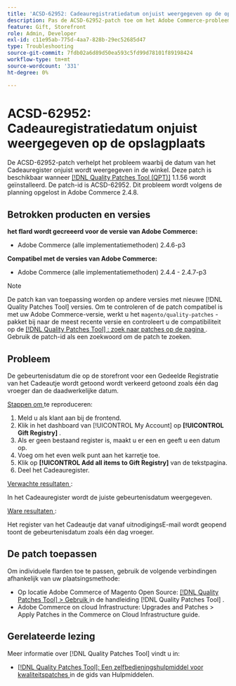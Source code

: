 ```yaml
---
title: 'ACSD-62952: Cadeauregistratiedatum onjuist weergegeven op de opslagplaats'
description: Pas de ACSD-62952-patch toe om het Adobe Commerce-probleem op te lossen waarbij de datum van het Cadeauregister onjuist wordt weergegeven in de winkel.
feature: Gift, Storefront
role: Admin, Developer
exl-id: c11e95ab-775d-4aa7-828b-29ec52685d47
type: Troubleshooting
source-git-commit: 7fdb02a6d89d50ea593c5fd99d78101f89198424
workflow-type: tm+mt
source-wordcount: '331'
ht-degree: 0%

---
```


# ACSD-62952: Cadeauregistratiedatum onjuist weergegeven op de opslagplaats

De ACSD-62952-patch verhelpt het probleem waarbij de datum van het Cadeauregister onjuist wordt weergegeven in de winkel. Deze patch is beschikbaar wanneer [[!DNL Quality Patches Tool (QPT)]](/help/tools/quality-patches-tool/quality-patches-tool-to-self-serve-quality-patches.md) 1.1.56 wordt geïnstalleerd. De patch-id is ACSD-62952. Dit probleem wordt volgens de planning opgelost in Adobe Commerce 2.4.8.

## Betrokken producten en versies

**het flard wordt gecreeerd voor de versie van Adobe Commerce:**

* Adobe Commerce (alle implementatiemethoden) 2.4.6-p3

**Compatibel met de versies van Adobe Commerce:**

* Adobe Commerce (alle implementatiemethoden) 2.4.4 - 2.4.7-p3

>[!NOTE]
>
>De patch kan van toepassing worden op andere versies met nieuwe [!DNL Quality Patches Tool] versies. Om te controleren of de patch compatibel is met uw Adobe Commerce-versie, werkt u het `magento/quality-patches` -pakket bij naar de meest recente versie en controleert u de compatibiliteit op de [[!DNL Quality Patches Tool] : zoek naar patches op de pagina ](https://experienceleague.adobe.com/tools/commerce-quality-patches/index.html?lang=nl-NL) . Gebruik de patch-id als een zoekwoord om de patch te zoeken.

## Probleem

De gebeurtenisdatum die op de storefront voor een Gedeelde Registratie van het Cadeautje wordt getoond wordt verkeerd getoond zoals één dag vroeger dan de daadwerkelijke datum.

<u> Stappen om </u> te reproduceren:

1. Meld u als klant aan bij de frontend.
1. Klik in het dashboard van [!UICONTROL My Account] op **[!UICONTROL Gift Registry]** .
1. Als er geen bestaand register is, maakt u er een en geeft u een datum op.
1. Voeg om het even welk punt aan het karretje toe.
1. Klik op **[!UICONTROL Add all items to Gift Registry]** van de tekstpagina.
1. Deel het Cadeauregister.

<u> Verwachte resultaten </u>:

In het Cadeauregister wordt de juiste gebeurtenisdatum weergegeven.

<u> Ware resultaten </u>:

Het register van het Cadeautje dat vanaf uitnodigingsE-mail wordt geopend toont de gebeurtenisdatum zoals één dag vroeger.

## De patch toepassen

Om individuele flarden toe te passen, gebruik de volgende verbindingen afhankelijk van uw plaatsingsmethode:

* Op locatie Adobe Commerce of Magento Open Source: [[!DNL Quality Patches Tool] > Gebruik ](/help/tools/quality-patches-tool/usage.md) in de handleiding [!DNL Quality Patches Tool] .
* Adobe Commerce on cloud Infrastructure: Upgrades and Patches > Apply Patches in the Commerce on Cloud Infrastructure guide.

## Gerelateerde lezing

Meer informatie over [!DNL Quality Patches Tool] vindt u in:

* [[!DNL Quality Patches Tool]: Een zelfbedieningshulpmiddel voor kwaliteitspatches ](/help/tools/quality-patches-tool/quality-patches-tool-to-self-serve-quality-patches.md) in de gids van Hulpmiddelen.
